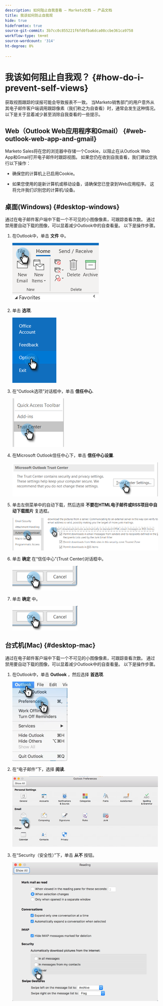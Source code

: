 ```yaml
---
description: 如何阻止自我查看 — Marketo文档 — 产品文档
title: 我该如何防止自我观
hide: true
hidefromtoc: true
source-git-commit: 3b7cc0c855221f6fd0fba6dca08ccbe361ca9758
workflow-type: tm+mt
source-wordcount: '314'
ht-degree: 0%

---
```


# 我该如何阻止自我观？ {#how-do-i-prevent-self-views}

获取视图跟踪的误报可能会导致报表不一致。 当Marketo销售部门的用户意外从其电子邮件客户端调用跟踪像素（我们称之为自查看）时，通常会发生这种情况。 以下是关于显着减少甚至消除自我查看的一些提示。

## Web（Outlook Web应用程序和Gmail） {#web-outlook-web-app-and-gmail}

Marketo Sales将在您的浏览器中存储一个Cookie，以阻止在从Outlook Web App和Gmail打开电子邮件时跟踪视图。 如果您仍在收到自我查看，我们建议您执行以下操作：

* 确保您的计算机上已启用Cookie。

* 如果您使用的是新计算机或移动设备，请确保您已登录到Web应用程序。 这将允许我们识别您的计算机/设备。

## 桌面(Windows) {#desktop-windows}

通过在电子邮件客户端中下载一个不可见的小图像像素，可跟踪查看次数。 通过禁用要自动下载的图像，可以显着减少Outlook中的自查看量。 以下是操作步骤。

1. 在Outlook中，单击 **文件** 中。

   ![](assets/how-do-i-prevent-self-views-1.png)

1. 单击 **选项**.

   ![](assets/how-do-i-prevent-self-views-2.png)

1. 在“Outlook选项”对话框中，单击 **信任中心**.

   ![](assets/how-do-i-prevent-self-views-3.png)

1. 在Microsoft Outlook信任中心下，单击 **信任中心设置**.

   ![](assets/how-do-i-prevent-self-views-4.png)

1. 单击左侧菜单中的自动下载，然后选择 **不要在HTML电子邮件或RSS项目中自动下载图片** 复选框。

   ![](assets/how-do-i-prevent-self-views-5.png)

1. 单击 **确定** 在“信任中心”(Trust Center)对话框中。

   ![](assets/how-do-i-prevent-self-views-6.png)

1. 单击 **确定** 中。

   ![](assets/how-do-i-prevent-self-views-7.png)

## 台式机(Mac) {#desktop-mac}

通过在电子邮件客户端中下载一个不可见的小图像像素，可跟踪查看次数。 通过禁用要自动下载的图像，可以显着减少Outlook中的自查看量。 以下是操作步骤。

1. 在Outlook中，单击 **Outlook** ，然后选择 **首选项**.

   ![](assets/how-do-i-prevent-self-views-8.png)

1. 在“电子邮件”下，选择 **阅读**.

   ![](assets/how-do-i-prevent-self-views-9.png)

1. 在“Security（安全性）”下，单击 **从不** 按钮。

   ![](assets/how-do-i-prevent-self-views-10.png)
